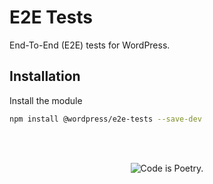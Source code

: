 # E2E Tests

End-To-End (E2E) tests for WordPress.

## Installation

Install the module

```bash
npm install @wordpress/e2e-tests --save-dev
```


<br/><br/><p align="center"><img src="https://s.w.org/style/images/codeispoetry.png?1" alt="Code is Poetry." /></p>
